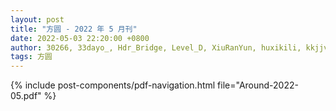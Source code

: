 ```yaml
---
layout: post
title: "方圆 - 2022 年 5 月刊"
date: 2022-05-03 22:20:00 +0800
author: 30266, 33dayo_, Hdr_Bridge, Level_D, XiuRanYun, huxikili, kkjjvjk, square12138, _king_zy_
tags: 方圆
---
```


{% include post-components/pdf-navigation.html file="Around-2022-05.pdf" %}